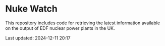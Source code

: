 # Nuke Watch

This repository includes code for retrieving the latest information available on the output of EDF nuclear power plants in the UK.

Last updated: 2024-12-11 20:17